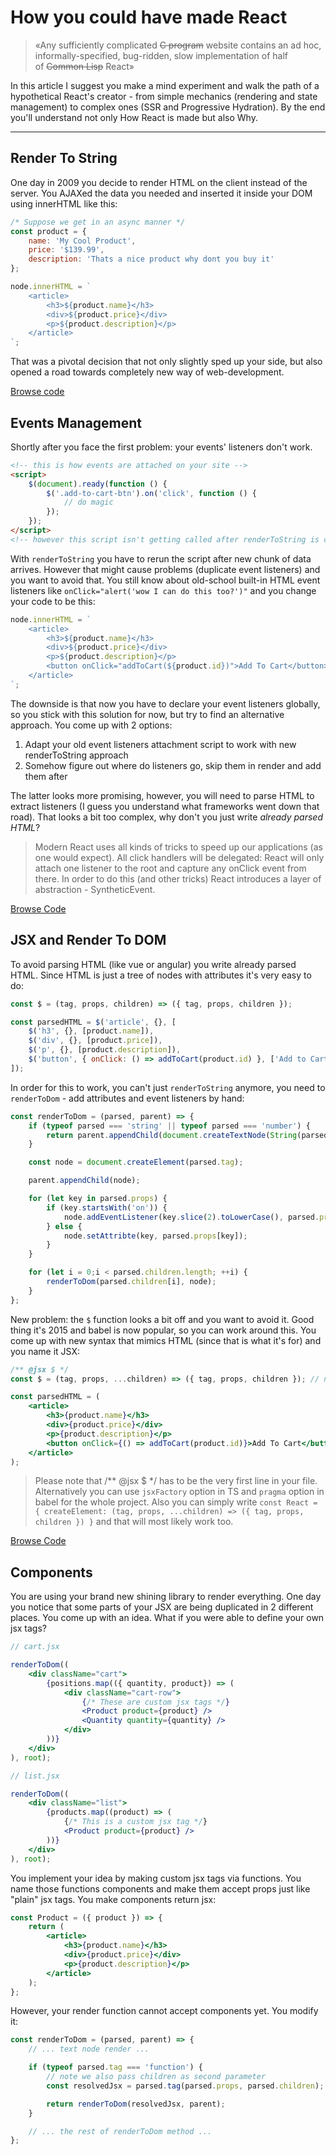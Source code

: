 # How you could have made React

> «Any sufficiently complicated ~~С program~~ website contains an ad hoc, informally-specified, bug-ridden, slow implementation of half of ~~Common Lisp~~ React»

In this article I suggest you make a mind experiment and walk the path of a hypothetical React's creator - from simple mechanics (rendering and state management) to complex ones (SSR and Progressive Hydration). By the end you'll understand not only How React is made but also Why.

---

## Render To String

One day in 2009 you decide to render HTML on the client instead of the server. You AJAXed the data you needed and inserted it inside your DOM using innerHTML like this:

```js
/* Suppose we get in an async manner */
const product = {
    name: 'My Cool Product',
    price: '$139.99',
    description: 'Thats a nice product why dont you buy it'
};

node.innerHTML = `
    <article>
        <h3>${product.name}</h3>
        <div>${product.price}</div>
        <p>${product.description}</p>
    </article>
`;
```

That was a pivotal decision that not only slightly sped up your side, but also opened a road towards completely new way of web-development.

[Browse code](https://github.com/lxchurbakov/how-you-could-have-made-react/tree/b0bee88b24d40d798f8885ed9693a92ade3e89c7)

## Events Management

Shortly after you face the first problem: your events' listeners don't work.

```html
<!-- this is how events are attached on your site -->
<script>
    $(document).ready(function () {
        $('.add-to-cart-btn').on('click', function () {
            // do magic
        });
    });
</script>
<!-- however this script isn't getting called after renderToString is called -->
```

With `renderToString` you have to rerun the script after new chunk of data arrives. However that might cause problems (duplicate event listeners) and you want to avoid that. You still know about old-school built-in HTML event listeners like `onClick="alert('wow I can do this too?')"` and you change your code to be this:

```js
node.innerHTML = `
    <article>
        <h3>${product.name}</h3>
        <div>${product.price}</div>
        <p>${product.description}</p>
        <button onClick="addToCart(${product.id})">Add To Cart</button>
    </article>
`;
```

The downside is that now you have to declare your event listeners globally, so you stick with this solution for now, but try to find an alternative approach. You come up with 2 options:

1. Adapt your old event listeners attachment script to work with new renderToString approach
2. Somehow figure out where do listeners go, skip them in render and add them after

The latter looks more promising, however, you will need to parse HTML to extract listeners (I guess you understand what frameworks went down that road). That looks a bit too complex, why don't you just write *already parsed HTML*?

> Modern React uses all kinds of tricks to speed up our applications (as one would expect). All click handlers will be delegated: React will only attach one listener to the root and capture any onClick event from there. In order to do this (and other tricks) React introduces a layer of abstraction - SyntheticEvent.

[Browse Code](https://github.com/lxchurbakov/how-you-could-have-made-react/tree/0ad7e96fe3a0baad92d61c8c47c8fce64dfca656)

## JSX and Render To DOM

To avoid parsing HTML (like vue or angular) you write already parsed HTML. Since HTML is just a tree of nodes with attributes it's very easy to do:

```js
const $ = (tag, props, children) => ({ tag, props, children });

const parsedHTML = $('article', {}, [
    $('h3', {}, [product.name]),
    $('div', {}, [product.price]),
    $('p', {}, [product.description]),
    $('button', { onClick: () => addToCart(product.id) }, ['Add to Cart']),
]);
```

In order for this to work, you can't just `renderToString` anymore, you need to `renderToDom` - add attributes and event listeners by hand:

```js
const renderToDom = (parsed, parent) => {
    if (typeof parsed === 'string' || typeof parsed === 'number') {
        return parent.appendChild(document.createTextNode(String(parsed)));
    } 

    const node = document.createElement(parsed.tag);

    parent.appendChild(node);

    for (let key in parsed.props) {
        if (key.startsWith('on')) {
            node.addEventListener(key.slice(2).toLowerCase(), parsed.props[key]);
        } else {
            node.setAttribte(key, parsed.props[key]);
        }
    }

    for (let i = 0;i < parsed.children.length; ++i) {
        renderToDom(parsed.children[i], node);
    }
};
```

New problem: the `$` function looks a bit off and you want to avoid it. Good thing it's 2015 and babel is now popular, so you can work around this. You come up with new syntax that mimics HTML (since that is what it's for) and you name it JSX:

```jsx
/** @jsx $ */
const $ = (tag, props, ...children) => ({ tag, props, children }); // note slightly different syntax for children

const parsedHTML = (
    <article>
        <h3>{product.name}</h3>
        <div>{product.price}</div>
        <p>{product.description}</p>
        <button onClick={() => addToCart(product.id)}>Add To Cart</button>
    </article>
);
```

> Please note that /** @jsx $ */ has to be the very first line in your file. Alternatively you can use `jsxFactory` option in TS and `pragma` option in babel for the whole project. Also you can simply write `const React = { createElement: (tag, props, ...children) => ({ tag, props, children }) }` and that will most likely work too.

[Browse Code](https://github.com/lxchurbakov/how-you-could-have-made-react/tree/a673fefb43f4d5ee600d989fba02d7e9d9b6d4e3)

## Components

You are using your brand new shining library to render everything. One day you notice that some parts of your JSX are being duplicated in 2 different places. You come up with an idea. What if you were able to define your own jsx tags? 

```jsx
// cart.jsx

renderToDom((
    <div className="cart">
        {positions.map(({ quantity, product}) => (
            <div className="cart-row">
                {/* These are custom jsx tags */}
                <Product product={product} />
                <Quantity quantity={quantity} />
            </div>
        ))}
    </div>
), root);

// list.jsx

renderToDom((
    <div className="list">
        {products.map((product) => (
            {/* This is a custom jsx tag */}
            <Product product={product} />
        ))}
    </div>
), root);
```

You implement your idea by making custom jsx tags via functions. You name those functions components and make them accept props just like "plain" jsx tags. You make components return jsx:

```jsx
const Product = ({ product }) => {
    return (
        <article>
            <h3>{product.name}</h3>
            <div>{product.price}</div>
            <p>{product.description}</p>
        </article>
    );
};
```

However, your render function cannot accept components yet. You modify it:

```jsx
const renderToDom = (parsed, parent) => {
    // ... text node render ...

    if (typeof parsed.tag === 'function') {
        // note we also pass children as second parameter
        const resolvedJsx = parsed.tag(parsed.props, parsed.children);

        return renderToDom(resolvedJsx, parent);
    }

    // ... the rest of renderToDom method ...
};
```
